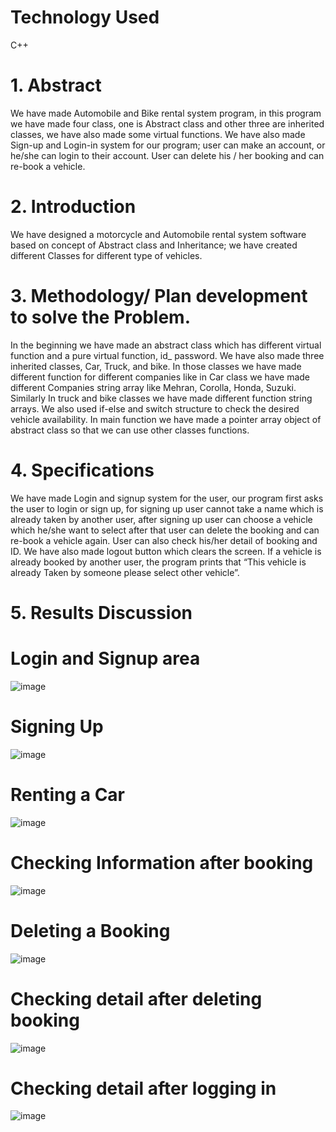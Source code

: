 # Technology Used
C++
# 1. Abstract
 We have made Automobile and Bike rental system program, in this program we have 
made four class, one is Abstract class and other three are inherited classes, we have also 
made some virtual functions. We have also made Sign-up and Login-in system for our 
program; user can make an account, or he/she can login to their account. User can delete 
his / her booking and can re-book a vehicle. 
# 2. Introduction 
We have designed a motorcycle and Automobile rental system software based 
on concept of Abstract class and Inheritance; we have created different Classes 
for different type of vehicles.
# 3. Methodology/ Plan development to solve the Problem.
In the beginning we have made an abstract class which has different virtual 
function and a pure virtual function, id_ password. We have also made three 
inherited classes, Car, Truck, and bike. In those classes we have made 
different function for different companies like in Car class we have made 
different Companies string array like Mehran, Corolla, Honda, Suzuki. 
Similarly In truck and bike classes we have made different function string 
arrays. We also used if-else and switch structure to check the desired vehicle 
availability. In main function we have made a pointer array object of abstract
class so that we can use other classes functions. 
# 4. Specifications
We have made Login and signup system for the user, our program first asks the 
user to login or sign up, for signing up user cannot take a name which is already 
taken by another user, after signing up user can choose a vehicle which he/she 
want to select after that user can delete the booking and can re-book a vehicle 
again. User can also check his/her detail of booking and ID. We have also made 
logout button which clears the screen. If a vehicle is already booked by another 
user, the program prints that “This vehicle is already Taken by someone please 
select other vehicle”.

# 5.  Results Discussion
# Login and Signup area
![image](https://user-images.githubusercontent.com/91987110/193240088-0f8182bf-f043-4957-9894-976a0667b936.png)
# Signing Up
![image](https://user-images.githubusercontent.com/91987110/193240316-99fd8193-ad0d-473b-9b73-7497de496238.png)
# Renting a Car
![image](https://user-images.githubusercontent.com/91987110/193240386-a41e24e3-502d-4aee-a9d2-6e5dc6c79b8b.png)
# Checking Information after booking
![image](https://user-images.githubusercontent.com/91987110/193240446-1d03981f-cdfc-4c17-8563-e946c1a148af.png)
# Deleting a Booking
![image](https://user-images.githubusercontent.com/91987110/193240507-2760087d-7011-4bc2-a91d-d0c4057c72b9.png)
# Checking detail after deleting booking
![image](https://user-images.githubusercontent.com/91987110/193240559-61428919-0966-4b46-9b53-8a334a5017d1.png)
# Checking detail after logging in
![image](https://user-images.githubusercontent.com/91987110/193240632-752ebf57-7cb5-4d2d-a547-9cd0f4c049d1.png)

